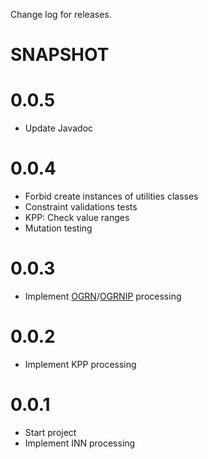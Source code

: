Change log for releases.

# SNAPSHOT

# 0.0.5

* Update Javadoc

# 0.0.4

* Forbid create instances of utilities classes
* Constraint validations tests
* KPP: Check value ranges
* Mutation testing

# 0.0.3

* Implement [OGRN](https://ru.wikipedia.org/w/index.php?title=%D0%9E%D0%93%D0%A0%D0%9D)/[OGRNIP](https://ru.wikipedia.org/w/index.php?title=%D0%9E%D0%93%D0%A0%D0%9D%D0%98%D0%9F) processing

# 0.0.2

* Implement KPP processing

# 0.0.1

* Start project
* Implement INN processing
